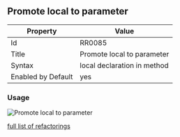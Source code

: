 ## Promote local to parameter

Property | Value
--- | ---
Id|RR0085
Title|Promote local to parameter
Syntax|local declaration in method
Enabled by Default|yes

### Usage

![Promote local to parameter](../../images/refactorings/PromoteLocalToParameter.png)

[full list of refactorings](Refactorings.md)